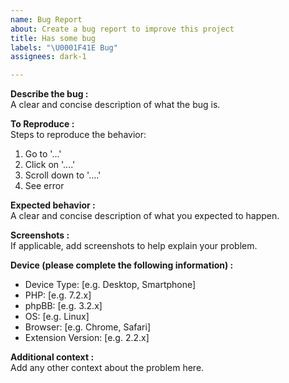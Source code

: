 ```yaml
---
name: Bug Report
about: Create a bug report to improve this project
title: Has some bug
labels: "\U0001F41E Bug"
assignees: dark-1

---
```


**Describe the bug :**   
A clear and concise description of what the bug is.   

**To Reproduce :**   
Steps to reproduce the behavior:   
1. Go to '...'
2. Click on '....'
3. Scroll down to '....'
4. See error

**Expected behavior :**   
A clear and concise description of what you expected to happen.   

**Screenshots :**   
If applicable, add screenshots to help explain your problem.   

**Device (please complete the following information) :**   
 - Device Type: [e.g. Desktop, Smartphone]
 - PHP: [e.g. 7.2.x]
 - phpBB: [e.g. 3.2.x]
 - OS: [e.g. Linux]
 - Browser: [e.g. Chrome, Safari]
 - Extension Version: [e.g. 2.2.x]

**Additional context :**   
Add any other context about the problem here.
